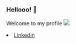### Hellooo! 👋

 Welcome to my profile
 <img src="https://cdn2.iconfinder.com/data/icons/social-media-with-original-colors/256/icon-linkedin.png"/>
 <li><a class="url" href="https://www.linkedin.com/in/ralf-prezia-6a38181a3/">Linkedin</a></li>
 <a>

<!--
**ralfprezia/ralfprezia** is a ✨ _special_ ✨ repository because its `README.md` (this file) appears on your GitHub profile.

Here are some ideas to get you started:

- 🔭 I’m currently working on ...
- 🌱 I’m currently learning ...
- 👯 I’m looking to collaborate on ...
- 🤔 I’m looking for help with ...
- 💬 Ask me about ...
- 📫 How to reach me: ...
- 😄 Pronouns: ...
- ⚡ Fun fact: ...
-->
